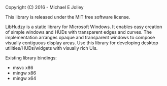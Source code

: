 Copyright (C) 2016 - Michael E Jolley

This library is released under the MIT free software license.

LibHudzy is a static library for Microsoft Windows. 
It enables easy creation of simple windows and HUDs with transparent edges and curves.
The implementation arranges opaque and transparent windows to compose visually contiguous display areas.
Use this library for developing desktop utilities/HUDs/widgets with visually rich UIs.

Existing library bindings:
 - msvc  x86
 - mingw x86
 - mingw x64